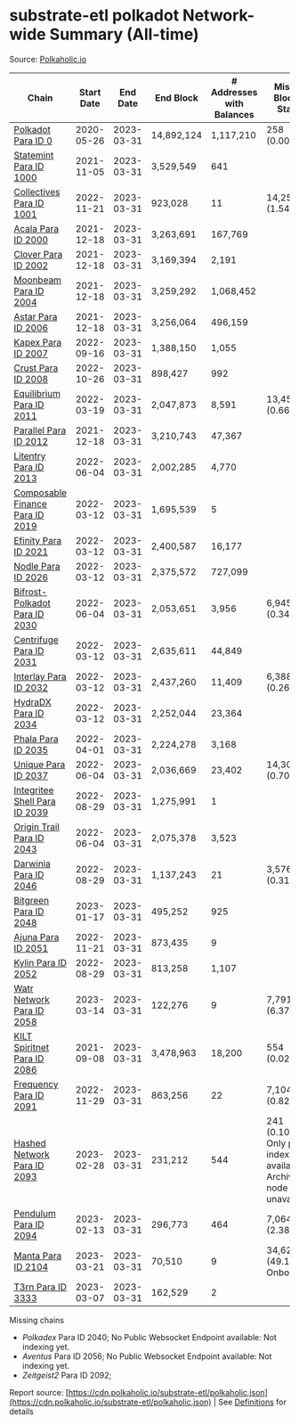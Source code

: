 # substrate-etl polkadot Network-wide Summary (All-time)

Source: [Polkaholic.io](https://polkaholic.io)


| Chain            | Start Date | End Date | End Block | # Addresses with Balances | Missing Blocks / Status |
| ---------------- | ---------- | ---------| --------- | ------------------------- | ----------------------- |
| [Polkadot Para ID 0](/polkadot/0-polkadot) | 2020-05-26 | 2023-03-31 | 14,892,124 |  1,117,210 | 258 (0.00%)  |
| [Statemint Para ID 1000](/polkadot/1000-statemint) | 2021-11-05 | 2023-03-31 | 3,529,549 |  641 |    |
| [Collectives Para ID 1001](/polkadot/1001-collectives) | 2022-11-21 | 2023-03-31 | 923,028 |  11 | 14,253 (1.54%)  |
| [Acala Para ID 2000](/polkadot/2000-acala) | 2021-12-18 | 2023-03-31 | 3,263,691 |  167,769 |    |
| [Clover Para ID 2002](/polkadot/2002-clover) | 2021-12-18 | 2023-03-31 | 3,169,394 |  2,191 |    |
| [Moonbeam Para ID 2004](/polkadot/2004-moonbeam) | 2021-12-18 | 2023-03-31 | 3,259,292 |  1,068,452 |    |
| [Astar Para ID 2006](/polkadot/2006-astar) | 2021-12-18 | 2023-03-31 | 3,256,064 |  496,159 |    |
| [Kapex Para ID 2007](/polkadot/2007-kapex) | 2022-09-16 | 2023-03-31 | 1,388,150 |  1,055 |    |
| [Crust Para ID 2008](/polkadot/2008-crust) | 2022-10-26 | 2023-03-31 | 898,427 |  992 |    |
| [Equilibrium Para ID 2011](/polkadot/2011-equilibrium) | 2022-03-19 | 2023-03-31 | 2,047,873 |  8,591 | 13,459 (0.66%)  |
| [Parallel Para ID 2012](/polkadot/2012-parallel) | 2021-12-18 | 2023-03-31 | 3,210,743 |  47,367 |    |
| [Litentry Para ID 2013](/polkadot/2013-litentry) | 2022-06-04 | 2023-03-31 | 2,002,285 |  4,770 |    |
| [Composable Finance Para ID 2019](/polkadot/2019-composable) | 2022-03-12 | 2023-03-31 | 1,695,539 |  5 |    |
| [Efinity Para ID 2021](/polkadot/2021-efinity) | 2022-03-12 | 2023-03-31 | 2,400,587 |  16,177 |    |
| [Nodle Para ID 2026](/polkadot/2026-nodle) | 2022-03-12 | 2023-03-31 | 2,375,572 |  727,099 |    |
| [Bifrost-Polkadot Para ID 2030](/polkadot/2030-bifrost-dot) | 2022-06-04 | 2023-03-31 | 2,053,651 |  3,956 | 6,945 (0.34%)  |
| [Centrifuge Para ID 2031](/polkadot/2031-centrifuge) | 2022-03-12 | 2023-03-31 | 2,635,611 |  44,849 |    |
| [Interlay Para ID 2032](/polkadot/2032-interlay) | 2022-03-12 | 2023-03-31 | 2,437,260 |  11,409 | 6,388 (0.26%)  |
| [HydraDX Para ID 2034](/polkadot/2034-hydradx) | 2022-03-12 | 2023-03-31 | 2,252,044 |  23,364 |    |
| [Phala Para ID 2035](/polkadot/2035-phala) | 2022-04-01 | 2023-03-31 | 2,224,278 |  3,168 |    |
| [Unique Para ID 2037](/polkadot/2037-unique) | 2022-06-04 | 2023-03-31 | 2,036,669 |  23,402 | 14,301 (0.70%)  |
| [Integritee Shell Para ID 2039](/polkadot/2039-integritee-shell) | 2022-08-29 | 2023-03-31 | 1,275,991 |  1 |    |
| [Origin Trail Para ID 2043](/polkadot/2043-origintrail) | 2022-06-04 | 2023-03-31 | 2,075,378 |  3,523 |    |
| [Darwinia Para ID 2046](/polkadot/2046-darwinia) | 2022-08-29 | 2023-03-31 | 1,137,243 |  21 | 3,576 (0.31%)  |
| [Bitgreen Para ID 2048](/polkadot/2048-bitgreen) | 2023-01-17 | 2023-03-31 | 495,252 |  925 |    |
| [Ajuna Para ID 2051](/polkadot/2051-ajuna) | 2022-11-21 | 2023-03-31 | 873,435 |  9 |    |
| [Kylin Para ID 2052](/polkadot/2052-kylin) | 2022-08-29 | 2023-03-31 | 813,258 |  1,107 |    |
| [Watr Network Para ID 2058](/polkadot/2058-watr) | 2023-03-14 | 2023-03-31 | 122,276 |  9 | 7,791 (6.37%)  |
| [KILT Spiritnet Para ID 2086](/polkadot/2086-kilt) | 2021-09-08 | 2023-03-31 | 3,478,963 |  18,200 | 554 (0.02%)  |
| [Frequency Para ID 2091](/polkadot/2091-frequency) | 2022-11-29 | 2023-03-31 | 863,256 |  22 | 7,104 (0.82%)  |
| [Hashed Network Para ID 2093](/polkadot/2093-hashed) | 2023-02-28 | 2023-03-31 | 231,212 |  544 | 241 (0.10%) Only partial index available: Archive node unavailable |
| [Pendulum Para ID 2094](/polkadot/2094-pendulum) | 2023-02-13 | 2023-03-31 | 296,773 |  464 | 7,064 (2.38%)  |
| [Manta Para ID 2104](/polkadot/2104-manta) | 2023-03-21 | 2023-03-31 | 70,510 |  9 | 34,621 (49.10%) Onboarding |
| [T3rn Para ID 3333](/polkadot/3333-t3rn) | 2023-03-07 | 2023-03-31 | 162,529 |  2 |    |

Missing chains


* *Polkadex* Para ID 2040; No Public Websocket Endpoint available: Not indexing yet.
* *Aventus* Para ID 2056; No Public Websocket Endpoint available: Not indexing yet.
* *Zeitgeist2* Para ID 2092; 

Report source: [https://cdn.polkaholic.io/substrate-etl/polkaholic.json](https://cdn.polkaholic.io/substrate-etl/polkaholic.json) | See [Definitions](/DEFINITIONS.md) for details
